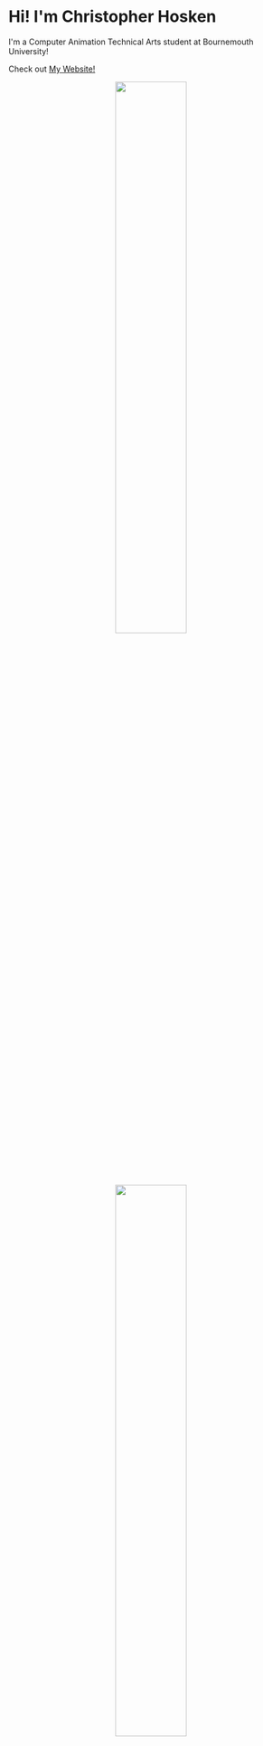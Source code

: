 # Hi! I'm Christopher Hosken

I'm a Computer Animation Technical Arts student at Bournemouth University!

Check out [My Website!](https://cjhosken.github.io)

<p align="center">
  <img height="50%" width="auto" src ="https://github-readme-stats.vercel.app/api?username=cjhosken&show_icons=true&count_private=true&theme=vue-dark&hide_border=true&hide=issues,contribs&bg_color=00000000">
  <img height="50%" width="auto" src ="https://github-readme-stats.vercel.app/api/top-langs/?username=cjhosken&layout=compact&hide_border=true&theme=vue-dark&bg_color=00000000&langs_count=6&hide=jupyter%20notebook,tex,css,php&exclude_repo=Pacman-AI">
</p>
